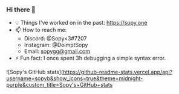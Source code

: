 ### Hi there 👋

- 💡 Things I've worked on in the past: https://sopy.one
- 📫 How to reach me: 
  - Discord: @Sopy<3#7207
  - Instagram: @DoimptSopy
  - Email: sopygg@gmail.com 
- ⚡ Fun fact: I once spent 3h debugging a simple syntax error.

![Sopy's GitHub stats](https://github-readme-stats.vercel.app/api?username=sopyb&show_icons=true&theme=midnight-purple&custom_title=Sopy's+GitHub+stats
